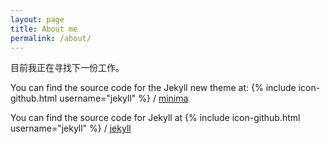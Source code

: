```yaml
---
layout: page
title: About me
permalink: /about/
---
```


<!--Hello. My name is Yan Dong. I’m a Front-end Engineer living in China with a passion for art and technology.
I have worked in [Baidu](http://ir.baidu.com/phoenix.zhtml?c=188488&p=irol-irhome)(leading search company in china), and Qihoo 360(https://www.360totalsecurity.com/en/about/)(leading security products company in china).
-->

目前我正在寻找下一份工作。

You can find the source code for the Jekyll new theme at:
{% include icon-github.html username="jekyll" %} /
[minima](https://github.com/jekyll/minima)

You can find the source code for Jekyll at
{% include icon-github.html username="jekyll" %} /
[jekyll](https://github.com/jekyll/jekyll)
